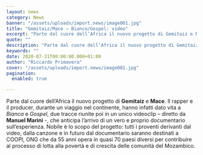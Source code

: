 ```yaml
---
layout: news
category: News
banner: "/assets/uploads/import.news/image001.jpg"
title: "Gemitaiz/Mace – Bianco/Gospel: video"
excerpt: "Parte dal cuore dell’Africa il nuovo progetto di Gemitaiz e Mace. Il rapper e il producer, durante un viaggio nel continente, hanno infatti dato vita a Bianca e Gospel, due tracce riunite poi in un unico videoclip – diretto da Manuel Marini -, che anticipa l’arrivo di un vero e proprio documentario sull’esperienza. Nobile è [&hellip"
quote: ""
description: "Parte dal cuore dell’Africa il nuovo progetto di Gemitaiz e Mace. Il rapper e il producer, durante un viaggio nel continente, hanno infatti dato vita a Bianca e Gospel, due tracce riunite poi in un unico videoclip – diretto da Manuel Marini -, che anticipa l’arrivo di un vero e proprio documentario sull’esperienza. Nobile è [&hellip"
keywords: ""
date: 2020-07-31T00:00:00.000+01:00
author: "Riccardo Primavera"
cover: "/assets/uploads/import.news/image001.jpg"
pagination:
  enabled: true

---
```


Parte dal cuore dell’Africa il nuovo progetto di **Gemitaiz** e **Mace**. Il rapper e il producer, durante un viaggio nel continente, hanno infatti dato vita a _Bianca_ e _Gospel_, due tracce riunite poi in un unico videoclip – diretto da **Manuel Marini** \-, che anticipa l’arrivo di un vero e proprio documentario sull’esperienza. Nobile è lo scopo del progetto: tutti i proventi derivanti dal video, dalla canzone e in futuro dal documentario saranno destinati a COOPI, ONG che da 55 anni opera in quasi 70 paesi diversi per contribuire al processo di lotta alla povertà e di crescita delle comunità del Mozambico.